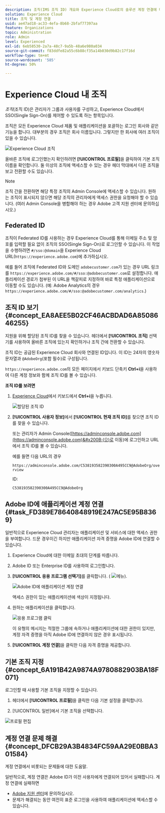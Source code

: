 ```yaml
---
description: 조직(IMS 조직 ID) 개요와 Experience Cloud로의 솔루션 계정 연결에 대해 알아봅니다.
solution: Experience Cloud
title: 조직 및 계정 연결
uuid: ae47ad18-ac33-4efa-8b68-2bfaf77397aa
feature: Organizations
topic: Administration
role: Admin
level: Experienced
exl-id: 6eb58530-2a7a-48c7-9a5b-48a6e980a034
source-git-commit: f83ddfe82a55c6b88cf35a14b030d9b82c17f16d
workflow-type: tm+mt
source-wordcount: '585'
ht-degree: 50%

---
```


# Experience Cloud 내 조직

*조직*(조직 ID)은 관리자가 그룹과 사용자를 구성하고, Experience Cloud에서 SSO(Single Sign-On)를 제어할 수 있도록 하는 항목입니다.

조직은 모든 Experience Cloud 제품 및 애플리케이션을 포괄하는 로그인 회사와 같은 기능을 합니다. 대부분의 경우 조직은 회사 이름입니다. 그렇지만 한 회사에 여러 조직이 있을 수 있습니다.

![Experience Cloud 조직](../assets/organizations-menu.png)

올바른 조직에 로그인했는지 확인하려면 **[!UICONTROL 프로필]**&#x200B;을 클릭하여 기본 조직 이름을 확인합니다. 둘 이상의 조직에 액세스할 수 있는 경우 헤더 막대에서 다른 조직을 보고 전환할 수도 있습니다.

>[!NOTE]
>
>조직 간을 전환하면 해당 특정 조직의 Admin Console에 액세스할 수 있습니다. 원하는 조직이 표시되지 않으면 해당 조직의 관리자에게 액세스 권한을 요청해야 할 수 있습니다. (여러 Admin Console을 병합해야 하는 경우 Adobe 고객 지원 센터에 문의하십시오.)

## Federated ID

조직이 Federated ID를 사용하는 경우 Experience Cloud를 통해 이메일 주소 및 암호를 입력할 필요 없이 조직의 SSO(Single Sign-On)로 로그인할 수 있습니다. 이 작업을 수행하려면 `#/sso:@domain`을 Experience Cloud URL(`https://experience.adobe.com`)에 추가하십시오.

예를 들어 조직에 Federated ID와 도메인 `adobecustomer.com`가 있는 경우 URL 링크를 `https://experience.adobe.com/#/sso:@adobecustomer.com`로 설정합니다. 애플리케이션 경로가 첨부된 이 URL을 책갈피로 지정하여 바로 특정 애플리케이션으로 이동할 수도 있습니다. (예: Adobe Analytics의 경우 `https://experience.adobe.com/#/sso:@adobecustomer.com/analytics`.)

## 조직 ID 보기 {#concept_EA8AEE5B02CF46ACBDAD6A8508646255}

지원을 위해 할당된 조직 ID를 찾을 수 있습니다. 헤더에서 **[!UICONTROL 조직]** 선택기를 사용하여 올바른 조직에 있는지 확인하거나 조직 간에 전환할 수 있습니다.

조직 ID는 공급된 Experience Cloud 회사와 연결된 ID입니다. 이 ID는 24자의 영숫자 문자열과 `@AdobeOrg`(포함 필수)로 구성됩니다.

`https://experience.adobe.com`의 모든 페이지에서 키보드 단축키 **Ctrl+i**&#x200B;을 사용하여 다른 계정 정보와 함께 조직 ID를 볼 수 있습니다.

**조직 ID를 보려면**

1. [Experience Cloud](https://experience.adobe.com)에서 키보드에서 **Ctrl+i**&#x200B;을 누릅니다.

   ![할당된 조직 ID](../assets/assigned-organization.png)

1. **[!UICONTROL 사용자 정보]**&#x200B;에서 **[!UICONTROL 현재 조직 ID]**&#x200B;를 찾으면 조직 ID를 찾을 수 있습니다.

   또는 관리자가 Admin Console([https://adminconsole.adobe.com](https://adminconsole.adobe.com)&#x200B;(으)로 이동)에 로그인하고 URL에서 조직 ID를 볼 수 있습니다.

   예를 들면 다음 URL의 경우

   `https://adminconsole.adobe.com/C538193582390300A495CC9@AdobeOrg/overview`

   ID:

   `C538193582390300A495CC9@AdobeOrg`

## Adobe ID에 애플리케이션 계정 연결 {#task_FD389E78640848919E247AC5E95B8369}

일반적으로 Experience Cloud 관리자는 애플리케이션 및 서비스에 대한 액세스 권한을 부여합니다. 드문 경우이긴 하지만 애플리케이션 자격 증명을 Adobe ID에 연결할 수 있습니다.

1. Experience Cloud에 대한 이메일 초대의 단계를 따릅니다.

1. Adobe ID 또는 Enterprise ID를 사용하여 로그인합니다.

1. **[!UICONTROL 응용 프로그램 선택기]**&#x200B;를 클릭합니다. ( ![메뉴](../assets/apps-icon.png)).

   ![Adobe ID에 애플리케이션 계정 연결](../assets/solutions-active.png)

   액세스 권한이 있는 애플리케이션에 색상이 지정됩니다.

1. 원하는 애플리케이션을 클릭합니다.

   ![응용 프로그램 클릭](../assets/analytics-link-accounts.png)

   이 유형의 메시지는 적절한 그룹에 속하거나 애플리케이션에 대한 권한이 있지만, 계정 자격 증명을 아직 Adobe ID에 연결하지 않은 경우 표시됩니다.

1. **[!UICONTROL 계정 연결]**&#x200B;을 클릭한 다음 자격 증명을 제공합니다.

## 기본 조직 지정 {#concept_6A191B42A9874A9780882903BA18F071}

로그인할 때 사용할 기본 조직을 지정할 수 있습니다.

1. 헤더에서 **[!UICONTROL 프로필]**&#x200B;을 클릭한 다음 기본 설정을 클릭합니다.

1. [!UICONTROL 일반]에서 기본 조직을 선택합니다.


![프로필 편집](../assets/edit-profile.png)

## 계정 연결 문제 해결 {#concept_DFCB29A3B4834FC59AA29E0BBA301584}

계정 연결에서 비롯되는 문제들에 대한 도움말.

일반적으로, 계정 연결은 Adobe ID가 이전 사용자에게 연결되어 있어서 실패합니다. 계정 연결에 실패하면

* [Adobe 지원 센터](https://experienceleague.adobe.com/?support-solution=General#support)에 문의하십시오.
* 문제가 해결되는 동안 여전히 표준 로그인을 사용하여 애플리케이션에 액세스할 수 있습니다.

